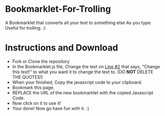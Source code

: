 # Bookmarklet-For-Trolling
A Bookmarklet that converts all your text to something else As you type. Useful for trolling. :)

# Instructions and Download

- Fork or Clone the repository
- In the Bookmarklet.js file, Change the text on [Line #2](https://github.com/ShadowbreakerGD/Bookmarklet-For-Trolling/blob/main/Bookmarklet.js#L2) that says, "Change this text!" to what you want it to change the text to. (DO **NOT** DELETE THE QUOTES!)
- When your finished, Copy the javascript code to your clipboard.
- Bookmark this page.
- REPLACE the URL of the new bookmarklet with the copied Javascript Code.
- Now click on it to use it!
- Your done!
Now go have fun with it. :)
